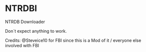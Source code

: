 # NTRDBI
NTRDB Downloader

Don´t expect anything to work.

Credits: @Steveice10 for FBI since this is a Mod of it /
         everyone else involved with FBI
